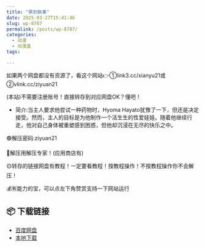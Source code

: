 ```yaml
---
title: "黒豹執事"
date: 2025-03-27T15:41:46
slug: wp-8787
permalink: /posts/wp-8787/
categories:
  - 动漫
  - 动漫盖
tags:

---
```


如果两个网盘都没有资源了，看这个网站👉①link3.cc/xianyu21或②vlink.cc/ziyuan21

(本站)不需要注册账号！直接转存到对应网盘OK？懂吧！

*   简介:当主人要求他尝试一种药物时，Hyoma Hayato犹豫了一下，但还是决定接受。然而，主人的目标是为他制作一个活生生的性爱娃娃。随着他继续行走，他对自己身体被重塑感到困惑，但他却沉浸在无尽的快乐之中。

🟢解压密码:ziyuan21

🔵解压用解压专家！(应用商店有)

🟡转存的链接网盘有教程！一定要看教程！按教程操作！不按教程操作你不会解压！

💰🈶能力的宝，可以点左下角赞赏支持一下网站运行

## 📦 下载链接
- [百度网盘](https://blziyuan21.com/pay-download/8787?key=d362de72c2&down_id=0)
- [本地下载](https://blziyuan21.com/pay-download/8787?key=d362de72c2&down_id=1)

